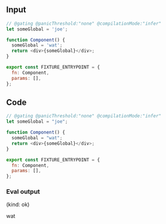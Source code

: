 
## Input

```javascript
// @gating @panicThreshold:"none" @compilationMode:"infer"
let someGlobal = 'joe';

function Component() {
  someGlobal = 'wat';
  return <div>{someGlobal}</div>;
}

export const FIXTURE_ENTRYPOINT = {
  fn: Component,
  params: [],
};

```

## Code

```javascript
// @gating @panicThreshold:"none" @compilationMode:"infer"
let someGlobal = "joe";

function Component() {
  someGlobal = "wat";
  return <div>{someGlobal}</div>;
}

export const FIXTURE_ENTRYPOINT = {
  fn: Component,
  params: [],
};

```
      
### Eval output
(kind: ok) <div>wat</div>